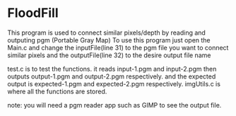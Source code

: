 # FloodFill
This program is used to connect similar pixels/depth by reading and outputing pgm (Portable Gray Map)
To use this program just open the Main.c and change the inputFile(line 31) to the pgm file you want to connect similar pixels and 
the outputFile(line 32) to the desire output file name

test.c is to test the functions. it reads input-1.pgm and input-2.pgm then outputs output-1.pgm and output-2.pgm respectively. and the expected output is expected-1.pgm and expected-2.pgm respectively.
imgUtils.c is where all the functions are stored.


note: you will need a pgm reader app such as GIMP to see the output file.

